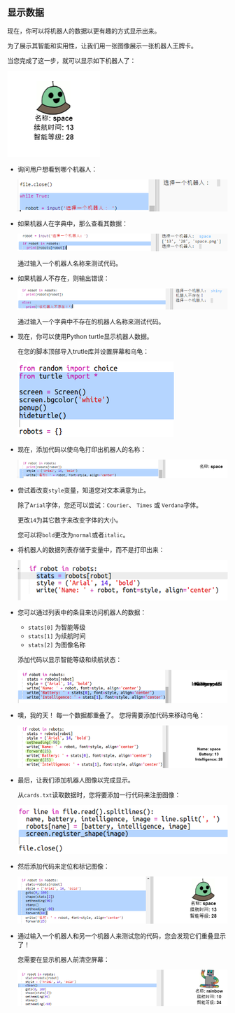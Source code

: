 ## 显示数据

现在，你可以将机器人的数据以更有趣的方式显示出来。

为了展示其智能和实用性，让我们用一张图像展示一张机器人王牌卡。

当您完成了这一步，就可以显示如下机器人了：

![截图](images/robotrumps-example.png)

+ 询问用户想看到哪个机器人：
    
    ![截图](images/robotrumps-choose.png)

+ 如果机器人在字典中，那么查看其数据：
    
    ![截图](images/robotrumps-if.png)
    
    通过输入一个机器人名称来测试代码。

+ 如果机器人不存在，则输出错误：
    
    ![截图](images/robotrumps-else.png)
    
    通过输入一个字典中不存在的机器人名称来测试代码。

+ 现在，你可以使用Python turtle显示机器人数据。
    
    在您的脚本顶部导入trutle库并设置屏幕和乌龟：
    
    ![截图](images/robotrumps-turtle.png)

+ 现在，添加代码以使乌龟打印出机器人的名称：
    
    ![截图](images/robotrumps-name.png)

+ 尝试着改变`style`变量，知道您对文本满意为止。
    
    除了`Arial`字体，您还可以尝试：`Courier`、 `Times` 或 `Verdana`字体。
    
    更改`14`为其它数字来改变字体的大小。
    
    您可以将`bold`更改为`normal`或者`italic`。

+ 将机器人的数据列表存储于变量中，而不是打印出来：
    
    ![截图](images/robotrumps-stats.png)

+ 您可以通过列表中的条目来访问机器人的数据：
    
    + `stats[0]` 为智能等级
    + `stats[1]` 为续航时间
    + `stats[2]` 为图像名称
    
    添加代码以显示智能等级和续航状态：
    
    ![截图](images/robotrumps-stats-2.png)

+ 噢，我的天！ 每一个数据都重叠了。 您将需要添加代码来移动乌龟：
    
    ![截图](images/robotrumps-stats-3.png)

+ 最后，让我们添加机器人图像以完成显示。
    
    从`cards.txt`读取数据时，您将要添加一行代码来注册图像：
    
    ![截图](images/robotrumps-register.png)

+ 然后添加代码来定位和标记图像：
    
    ![截图](images/robotrumps-image.png)

+ 通过输入一个机器人和另一个机器人来测试您的代码，您会发现它们重叠显示了！
    
    您需要在显示机器人前清空屏幕：
    
    ![截图](images/robotrumps-clear.png)